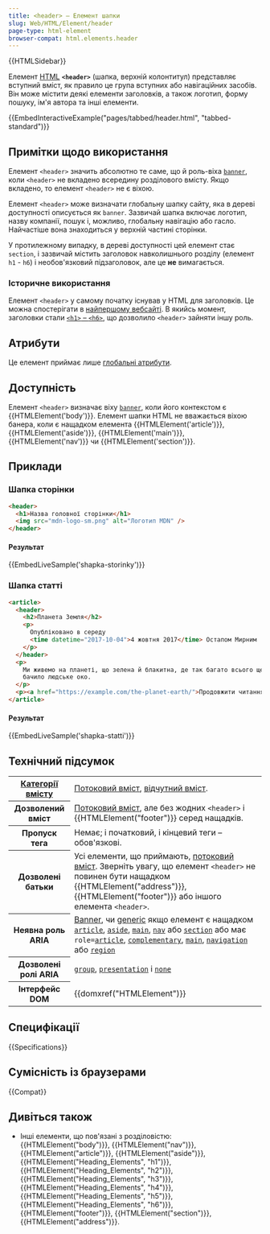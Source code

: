 ```yaml
---
title: <header> – Елемент шапки
slug: Web/HTML/Element/header
page-type: html-element
browser-compat: html.elements.header
---
```


{{HTMLSidebar}}

Елемент [HTML](/uk/docs/Web/HTML) **`<header>`** (шапка, верхній колонтитул) представляє вступний вміст, як правило це група вступних або навігаційних засобів. Він може містити деякі елементи заголовків, а також логотип, форму пошуку, ім'я автора та інші елементи.

{{EmbedInteractiveExample("pages/tabbed/header.html", "tabbed-standard")}}

## Примітки щодо використання

Елемент `<header>` значить абсолютно те саме, що й роль-віха [`banner`](/uk/docs/Web/Accessibility/ARIA/Roles/banner_role), коли `<header>` не вкладено всередину розділового вмісту. Якщо вкладено, то елемент `<header>` не є віхою.

Елемент `<header>` може визначати глобальну шапку сайту, яка в дереві доступності описується як `banner`. Зазвичай шапка включає логотип, назву компанії, пошук і, можливо, глобальну навігацію або гасло. Найчастіше вона знаходиться у верхній частині сторінки.

У протилежному випадку, в дереві доступності цей елемент стає `section`, і зазвичай містить заголовок навколишнього розділу (елемент `h1` - `h6`) і необов'язковий підзаголовок, але це **не** вимагається.

### Історичне використання

Елемент `<header>` у самому початку існував у HTML для заголовків. Це можна спостерігати в [найпершому вебсайті](https://info.cern.ch/). В якийсь момент, заголовки стали [`<h1>` – `<h6>`](/uk/docs/Web/HTML/Element/Heading_Elements), що дозволило `<header>` зайняти іншу роль.

## Атрибути

Це елемент приймає лише [глобальні атрибути](/uk/docs/Web/HTML/Global_attributes).

## Доступність

Елемент `<header>` визначає віху [`banner`](/uk/docs/Web/Accessibility/ARIA/Roles/banner_role), коли його контекстом є {{HTMLElement('body')}}. Елемент шапки HTML не вважається віхою банера, коли є нащадком елемента {{HTMLElement('article')}}, {{HTMLElement('aside')}}, {{HTMLElement('main')}}, {{HTMLElement('nav')}} чи {{HTMLElement('section')}}.

## Приклади

### Шапка сторінки

```html
<header>
  <h1>Назва головної сторінки</h1>
  <img src="mdn-logo-sm.png" alt="Логотип MDN" />
</header>
```

#### Результат

{{EmbedLiveSample('shapka-storinky')}}

### Шапка статті

```html
<article>
  <header>
    <h2>Планета Земля</h2>
    <p>
      Опубліковано в середу
      <time datetime="2017-10-04">4 жовтня 2017</time> Остапом Мирним
    </p>
  </header>
  <p>
    Ми живемо на планеті, що зелена й блакитна, де так багато всього ще не
    бачило людське око.
  </p>
  <p><a href="https://example.com/the-planet-earth/">Продовжити читання…</a></p>
</article>
```

#### Результат

{{EmbedLiveSample('shapka-statti')}}

## Технічний підсумок

<table class="properties">
  <tbody>
    <tr>
      <th scope="row">
        <a href="/uk/docs/Web/HTML/Content_categories"
          >Категорії вмісту</a
        >
      </th>
      <td>
        <a href="/uk/docs/Web/HTML/Content_categories#potokovyi-vmist"
          >Потоковий вміст</a
        >,
        <a href="/uk/docs/Web/HTML/Content_categories#vidchutnyi-vmist"
          >відчутний вміст</a
        >.
      </td>
    </tr>
    <tr>
      <th scope="row">Дозволений вміст</th>
      <td>
        <a href="/uk/docs/Web/HTML/Content_categories#potokovyi-vmist"
          >Потоковий вміст</a
        >, але без жодних <code>&#x3C;header></code> і
        {{HTMLElement("footer")}} серед нащадків.
      </td>
    </tr>
    <tr>
      <th scope="row">Пропуск тега</th>
      <td>Немає; і початковий, і кінцевий теги – обов'язкові.</td>
    </tr>
    <tr>
      <th scope="row">Дозволені батьки</th>
      <td>
        Усі елементи, що приймають,
        <a href="/uk/docs/Web/HTML/Content_categories#potokovyi-vmist"
          >потоковий вміст</a
        >. Зверніть увагу, що елемент <code>&#x3C;header></code> не повинен бути нащадком {{HTMLElement("address")}},
        {{HTMLElement("footer")}} або іншого елемента
        <code>&lt;header&gt;</code>.
      </td>
    </tr>
    <tr>
      <th scope="row">Неявна роль ARIA</th>
      <td>
        <a href="/uk/docs/Web/Accessibility/ARIA/Roles/banner_role">Banner</a
        >, чи
        <a href="/uk/docs/Web/Accessibility/ARIA/Roles/generic_role"
          >generic</a
        >
        якщо елемент є нащадком
        <code><a href="/uk/docs/Web/HTML/Element/article">article</a></code
        >, <code><a href="/uk/docs/Web/HTML/Element/aside">aside</a></code
        >, <code><a href="/uk/docs/Web/HTML/Element/main">main</a></code
        >, <code><a href="/uk/docs/Web/HTML/Element/nav">nav</a></code> або
        <code><a href="/uk/docs/Web/HTML/Element/section">section</a></code>
        або має
        <code
          >role=<a href="/uk/docs/Web/Accessibility/ARIA/Roles/article_role"
            >article</a
          ></code
        >,
        <code
          ><a href="/uk/docs/Web/Accessibility/ARIA/Roles/complementary_role"
            >complementary</a
          ></code
        >,
        <code
          ><a href="/uk/docs/Web/Accessibility/ARIA/Roles/main_role"
            >main</a
          ></code
        >,
        <code
          ><a href="/uk/docs/Web/Accessibility/ARIA/Roles/navigation_role"
            >navigation</a
          ></code
        >
        або
        <code
          ><a href="/uk/docs/Web/Accessibility/ARIA/Roles/region_role"
            >region</a
          ></code
        >
      </td>
    </tr>
    <tr>
      <th scope="row">Дозволені ролі ARIA</th>
      <td>
        <a href="/uk/docs/Web/Accessibility/ARIA/Roles/group_role"><code>group</code></a>, <a href="/uk/docs/Web/Accessibility/ARIA/Roles/presentation_role"><code>presentation</code></a> і
        <a href="/uk/docs/Web/Accessibility/ARIA/Roles/none_role"><code>none</code></a>
      </td>
    </tr>
    <tr>
      <th scope="row">Інтерфейс DOM</th>
      <td>{{domxref("HTMLElement")}}</td>
    </tr>
  </tbody>
</table>

## Специфікації

{{Specifications}}

## Сумісність із браузерами

{{Compat}}

## Дивіться також

- Інші елементи, що пов'язані з розділовістю: {{HTMLElement("body")}}, {{HTMLElement("nav")}}, {{HTMLElement("article")}}, {{HTMLElement("aside")}}, {{HTMLElement("Heading_Elements", "h1")}}, {{HTMLElement("Heading_Elements", "h2")}}, {{HTMLElement("Heading_Elements", "h3")}}, {{HTMLElement("Heading_Elements", "h4")}}, {{HTMLElement("Heading_Elements", "h5")}}, {{HTMLElement("Heading_Elements", "h6")}}, {{HTMLElement("footer")}}, {{HTMLElement("section")}}, {{HTMLElement("address")}}.
